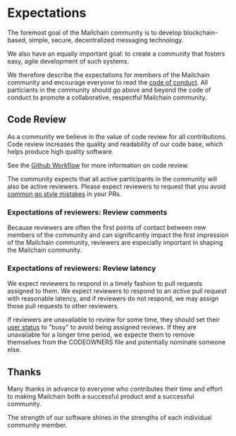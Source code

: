 # Expectations

The foremost goal of the Mailchain community is to develop blockchain-based, simple, secure, decentralized messaging technology.

We also have an equally important goal: to create a community that fosters easy, agile development of such systems.

We therefore describe the expectations for members of the Mailchain community and encourage everyone to read the [code of conduct](/code-of-conduct). All particiants in the community should go above and beyond the code of conduct to promote a collaborative, respectful Mailchain community.

## Code Review

As a community we believe in the value of code review for all contributions. Code review increases the quality and readability of our code base, which helps produce high quality software.

See the [Github Workflow][github_workflow] for more information on code review.

The community expects that all active participants in the community will also be active reviewers. Please expect reviewers to request that you avoid [common go style mistakes](https://github.com/golang/go/wiki/CodeReviewComments) in your PRs.

### Expectations of reviewers: Review comments

Because reviewers are often the first points of contact between new members of the community and can significantly impact the first impression of the Mailchain community, reviewers are especially important in shaping the Mailchain community.

### Expectations of reviewers: Review latency

We expect reviewers to respond in a timely fashion to pull requests assigned to them.  We expect reviewers to respond to an *active* pull request with reasonable latency, and if reviewers do not respond, we may assign those pull requests to other reviewers.

If reviewers are unavailable to review for some time, they should set their [user status](https://help.github.com/en/articles/personalizing-your-profile#setting-a-status) to "busy" to avoid being assigned reviews. If they are unavailable for a longer time period, we expecte them to remove themselves from the CODEOWNERS file and potentially nominate someone else.

## Thanks

Many thanks in advance to everyone who contributes their time and effort to making Mailchain both a successful product and a successful community.

The strength of our software shines in the strengths of each individual community member.

[github_workflow]: <./github-workflow.md)>